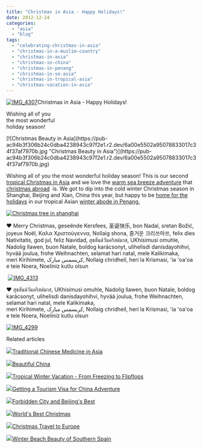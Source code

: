 ```yaml
---
title: "Christmas in Asia - Happy Holidays!"
date: 2012-12-24
categories: 
  - "asia"
  - "blog"
tags: 
  - "celebrating-christmas-in-asia"
  - "christmas-in-a-muslim-country"
  - "christmas-in-asia"
  - "christmas-in-china"
  - "christmas-in-penang"
  - "christmas-in-se-asia"
  - "christmas-in-tropical-asia"
  - "christmas-vacation-in-asia"
---
```


[![IMG_4307](https://pub-ac94b3f306b24c0dba4238943c97f2e1.r2.dev/6a00e5502a95078833017c34f379a7970b.jpg "IMG_4307")](https://pub-ac94b3f306b24c0dba4238943c97f2e1.r2.dev/6a00e5502a95078833017c34f379a7970b.jpg)Christmas in Asia - 
Happy Holidays!  
  
Wishing all of you  
the most wonderful  
holiday season!

<!--more--> [![Christmas Beauty in Asia](https://pub-ac94b3f306b24c0dba4238943c97f2e1.r2.dev/6a00e5502a95078833017c34f37af7970b.jpg "Christmas Beauty in Asia")](https://pub-ac94b3f306b24c0dba4238943c97f2e1.r2.dev/6a00e5502a95078833017c34f37af7970b.jpg)  
  
Wishing all of you the most wonderful holiday season! This is our second [tropical Christmas in Asia](http://soultravelers3new.local/2010/12/first-christmas-in-asia.html "tropical Christmas in Asia") and we love the [warm sea breeze adventure](http://soultravelers3new.local/2010/12/tropical-christmas-abroad-in-asia.html "tropical christmas in Asia") that [christmas abroad](http://soultravelers3new.local/2009/12/how-to-enjoy-family-travel-abroad-at-christmas-digital-nomad-4hww-extended-travel-holidays.html "Christmas abroad tips")  is. We got to dip into the cold winter Christmas season in Shanghai, Beijing and Xian, China this year, but happy to be [home for the holidays](http://soultravelers3new.local/2011/11/home-for-the-holidays.html "home for the holidays") in our tropical Asian [winter abode in Penang.](http://soultravelers3new.local/2012/03/finding-a-vacation-rental-apartment-in-penang-2.html "rental home for winter in Penang")

[![Christmas tree in shanghai](https://pub-ac94b3f306b24c0dba4238943c97f2e1.r2.dev/6a00e5502a95078833017c34f37c6f970b.jpg "Christmas tree in shanghai")](https://pub-ac94b3f306b24c0dba4238943c97f2e1.r2.dev/6a00e5502a95078833017c34f37c6f970b.jpg)  
  
❤ Merry Christmas, geseënde Kersfees, 圣诞快乐, bon Nadal, sretan Božić, joyeux Noël, Καλα Χριστούγεννα, Nollaig shona, 즐거운 크리쓰마쓰, felix dies Nativitatis, god jul, feliz Navidad, สุขสันต์วันคริสต์มาส, UKhisimusi omuhle, Nadolig llawen, buon Natale, boldog karácsonyt, ulihelisdi danisdayohihvi, hyvää joulua, frohe Weihnachten, selamat hari natal, mele Kalikimaka,  
meri Kirihimete, کریسمس مبارک, Nollaig chridheil, heri la Krismasi, 'ia 'oa'oa e teie Noera, Noeliniz kutlu olsun

  
  
  
  
 [![IMG_4313](https://pub-ac94b3f306b24c0dba4238943c97f2e1.r2.dev/6a00e5502a95078833017d3f225acf970c.jpg "IMG_4313")](https://pub-ac94b3f306b24c0dba4238943c97f2e1.r2.dev/6a00e5502a95078833017d3f225acf970c.jpg)  
  
❤ สุขสันต์วันคริสต์มาส, UKhisimusi omuhle, Nadolig llawen, buon Natale, boldog karácsonyt, ulihelisdi danisdayohihvi, hyvää joulua, frohe Weihnachten, selamat hari natal, mele Kalikimaka,  
meri Kirihimete, کریسمس مبارک, Nollaig chridheil, heri la Krismasi, 'ia 'oa'oa e teie Noera, Noeliniz kutlu olsun  
  
[![IMG_4299](https://pub-ac94b3f306b24c0dba4238943c97f2e1.r2.dev/6a00e5502a95078833017c34f37d60970b.jpg "IMG_4299")](https://pub-ac94b3f306b24c0dba4238943c97f2e1.r2.dev/6a00e5502a95078833017c34f37d60970b.jpg)  
  
  
  
  
  
  

Related articles

[![](http://i.zemanta.com/120352870_80_80.jpg)](http://soultravelers3new.local/2012/10/traditional-chinese-medicine-in-asia.html)[Traditional Chinese Medicine in Asia](http://soultravelers3new.local/2012/10/traditional-chinese-medicine-in-asia.html)

[![](http://i.zemanta.com/127184110_80_80.jpg)](http://soultravelers3new.local/2012/11/beautiful-china.html)[Beautiful China](http://soultravelers3new.local/2012/11/beautiful-china.html)

[![](http://i.zemanta.com/132755696_80_80.jpg)](http://soultravelers3new.local/2012/12/tropical-winter-vacation-from-freezing-to-flipflops.html)[Tropical Winter Vacation - From Freezing to Flipflops](http://soultravelers3new.local/2012/12/tropical-winter-vacation-from-freezing-to-flipflops.html)

[![](http://i.zemanta.com/123754816_80_80.jpg)](http://soultravelers3new.local/2012/11/getting-a-tourism-visa-for-china-adventure.html)[Getting a Tourism Visa for China Adventure](http://soultravelers3new.local/2012/11/getting-a-tourism-visa-for-china-adventure.html)

[![](http://i.zemanta.com/124818251_80_80.jpg)](http://soultravelers3new.local/2012/11/forbidden-city-and-beijings-best.html)[Forbidden City and Beijing's Best](http://soultravelers3new.local/2012/11/forbidden-city-and-beijings-best.html)

[![](http://i.zemanta.com/133178302_80_80.jpg)](http://soultravelers3new.local/2012/12/worlds-best-christmas.html)[World's Best Christmas](http://soultravelers3new.local/2012/12/worlds-best-christmas.html)

[![](http://i.zemanta.com/132319221_80_80.jpg)](http://soultravelers3new.local/2012/12/christmas-travel-to-europe.html)[Christmas Travel to Europe](http://soultravelers3new.local/2012/12/christmas-travel-to-europe.html)

[![](http://i.zemanta.com/122660819_80_80.jpg)](http://soultravelers3new.local/2012/11/winter-beach-beauty-of-southern-spain.html)[Winter Beach Beauty of Southern Spain](http://soultravelers3new.local/2012/11/winter-beach-beauty-of-southern-spain.html)
